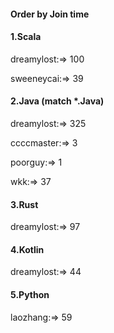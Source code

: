 #### Order by Join time
#### 1.Scala
dreamylost:=> 100

sweeneycai:=> 39

#### 2.Java (match *.Java)
dreamylost:=> 325

ccccmaster:=> 3

poorguy:=> 1

wkk:=> 37

#### 3.Rust
dreamylost:=> 97

#### 4.Kotlin
dreamylost:=> 44

#### 5.Python
laozhang:=> 59

